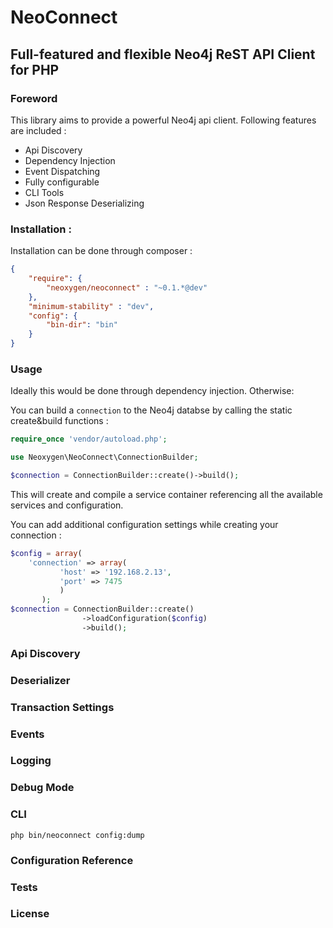 # NeoConnect
## Full-featured and flexible Neo4j ReST API Client for PHP

### Foreword

This library aims to provide a powerful Neo4j api client. Following features are included :

* Api Discovery
* Dependency Injection
* Event Dispatching
* Fully configurable
* CLI Tools
* Json Response Deserializing

### Installation :

Installation can be done through composer :

```json
{
    "require": {
        "neoxygen/neoconnect" : "~0.1.*@dev"
    },
    "minimum-stability" : "dev",
    "config": {
        "bin-dir": "bin"
    }
}
```

### Usage

Ideally this would be done through dependency injection. Otherwise:

You can build a ```connection``` to the Neo4j databse by calling the static create&build functions :

```php
require_once 'vendor/autoload.php';

use Neoxygen\NeoConnect\ConnectionBuilder;

$connection = ConnectionBuilder::create()->build();
```

This will create and compile a service container referencing all the available services and configuration.

You can add additional configuration settings while creating your connection :

```php
$config = array(
    'connection' => array(
           'host' => '192.168.2.13',
           'port' => 7475
           )
       );
$connection = ConnectionBuilder::create()
                ->loadConfiguration($config)
                ->build();
```

### Api Discovery

### Deserializer

### Transaction Settings

### Events

### Logging

### Debug Mode

### CLI

```
php bin/neoconnect config:dump
```

### Configuration Reference

### Tests

### License
